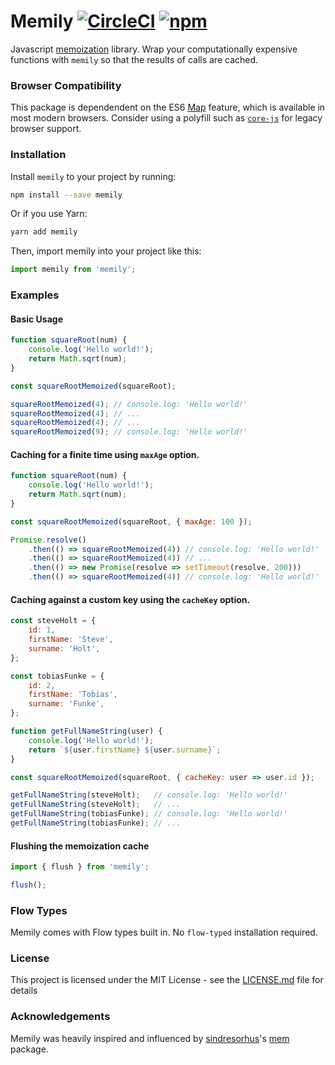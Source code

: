 # Memily [![CircleCI](https://img.shields.io/circleci/project/github/ryami333/memily.svg)]() [![npm](https://img.shields.io/npm/v/memily.svg)]()

Javascript [memoization](https://en.wikipedia.org/wiki/Memoization) library. Wrap your computationally expensive functions with `memily` so that the results of calls are cached.

### Browser Compatibility

This package is dependendent on the ES6 [Map](https://developer.mozilla.org/en-US/docs/Web/JavaScript/Reference/Global_Objects/Map) feature, which is available in most modern browsers. Consider using a polyfill such as [`core-js`](https://github.com/zloirock/core-js) for legacy browser support.

### Installation

Install `memily` to your project by running:

```bash
npm install --save memily
```

Or if you use Yarn:

```bash
yarn add memily
```

Then, import memily into your project like this:

```jsx
import memily from 'memily';
```

### Examples

#### Basic Usage

```jsx
function squareRoot(num) {
    console.log('Hello world!');
    return Math.sqrt(num);
}

const squareRootMemoized(squareRoot);

squareRootMemoized(4); // console.log: 'Hello world!'
squareRootMemoized(4); // ...
squareRootMemoized(4); // ...
squareRootMemoized(9); // console.log: 'Hello world!'
```

#### Caching for a finite time using `maxAge` option.

```jsx
function squareRoot(num) {
    console.log('Hello world!');
    return Math.sqrt(num);
}

const squareRootMemoized(squareRoot, { maxAge: 100 });

Promise.resolve()
    .then(() => squareRootMemoized(4)) // console.log: 'Hello world!'
    .then(() => squareRootMemoized(4)) // ...
    .then(() => new Promise(resolve => setTimeout(resolve, 200)))
    .then(() => squareRootMemoized(4)) // console.log: 'Hello world!'
```

#### Caching against a custom key using the `cacheKey` option.

```jsx
const steveHolt = {
    id: 1,
    firstName: 'Steve',
    surname: 'Holt',
};

const tobiasFunke = {
    id: 2,
    firstName: 'Tobias',
    surname: 'Funke',
};

function getFullNameString(user) {
    console.log('Hello world!');
    return `${user.firstName} ${user.surname}`;
}

const squareRootMemoized(squareRoot, { cacheKey: user => user.id });

getFullNameString(steveHolt);   // console.log: 'Hello world!'
getFullNameString(steveHolt);   // ...
getFullNameString(tobiasFunke); // console.log: 'Hello world!'
getFullNameString(tobiasFunke); // ...
```

#### Flushing the memoization cache

```jsx
import { flush } from 'memily';

flush();
```

### Flow Types

Memily comes with Flow types built in. No `flow-typed` installation required.

### License

This project is licensed under the MIT License - see the [LICENSE.md](LICENSE.md) file for details

### Acknowledgements

Memily was heavily inspired and influenced by [sindresorhus](https://github.com/sindresorhus)'s [mem](https://github.com/sindresorhus/mem) package.
